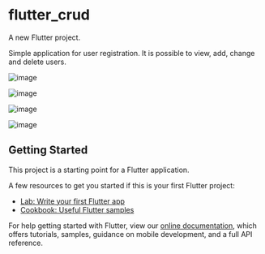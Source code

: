 # flutter_crud

A new Flutter project.

Simple application for user registration.
It is possible to view, add, change and delete users.

![image](https://user-images.githubusercontent.com/54687122/119748379-30891380-be6b-11eb-9a01-fa1613461599.png)

![image](https://user-images.githubusercontent.com/54687122/119748414-43034d00-be6b-11eb-8b06-3bc03579e95f.png)

![image](https://user-images.githubusercontent.com/54687122/119748435-4d254b80-be6b-11eb-9b42-f363a0e3f0ce.png)

![image](https://user-images.githubusercontent.com/54687122/119748469-5adad100-be6b-11eb-9fc7-f0cfebc88031.png)


## Getting Started

This project is a starting point for a Flutter application.

A few resources to get you started if this is your first Flutter project:

- [Lab: Write your first Flutter app](https://flutter.dev/docs/get-started/codelab)
- [Cookbook: Useful Flutter samples](https://flutter.dev/docs/cookbook)

For help getting started with Flutter, view our
[online documentation](https://flutter.dev/docs), which offers tutorials,
samples, guidance on mobile development, and a full API reference.
